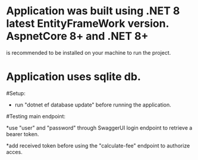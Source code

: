 # Application was built using .NET 8 latest EntityFrameWork version. AspnetCore 8+ and .NET 8+ 
is recommended to be installed on your machine to run the project.
# Application uses sqlite db.

#Setup:
* run "dotnet ef database update" before running the application.

#Testing main endpoint:

*use "user" and "password" through SwaggerUI login endpoint to retrieve a bearer token.

*add received token before using the "calculate-fee" endpoint to authorize acces.
